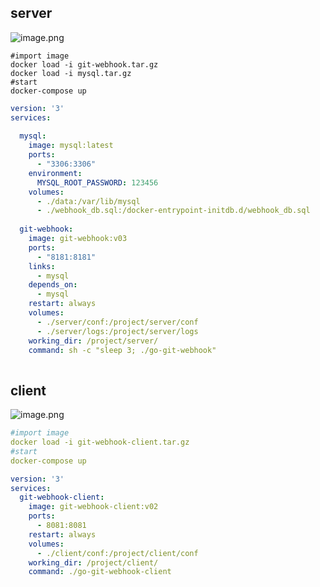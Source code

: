 
<a name="H0rPr"></a>
## server
![image.png](https://cdn.nlark.com/yuque/0/2024/png/28909512/1709019749972-fad3d722-5a93-4919-87c1-a5a98529d53d.png#averageHue=%232a2724&clientId=ub8f55431-2add-4&from=paste&height=154&id=u465fb145&originHeight=154&originWidth=595&originalType=binary&ratio=1&rotation=0&showTitle=false&size=22959&status=done&style=none&taskId=u3a6111fa-8470-4a28-81b9-019640c52c6&title=&width=595)
```shell
#import image
docker load -i git-webhook.tar.gz
docker load -i mysql.tar.gz
#start
docker-compose up 
```

```yaml
version: '3'
services:
  
  mysql:
    image: mysql:latest
    ports:
      - "3306:3306"
    environment:
      MYSQL_ROOT_PASSWORD: 123456
    volumes:
      - ./data:/var/lib/mysql
      - ./webhook_db.sql:/docker-entrypoint-initdb.d/webhook_db.sql
      
  git-webhook:
    image: git-webhook:v03
    ports:
      - "8181:8181"
    links:
      - mysql
    depends_on:
      - mysql
    restart: always
    volumes:
      - ./server/conf:/project/server/conf
      - ./server/logs:/project/server/logs
    working_dir: /project/server/
    command: sh -c "sleep 3; ./go-git-webhook"
    
```

<a name="ivP5z"></a>
## client
![image.png](https://cdn.nlark.com/yuque/0/2024/png/28909512/1709019776040-3c6cdaa0-034d-4ac0-965b-ac092f333507.png#averageHue=%232b2724&clientId=ub8f55431-2add-4&from=paste&height=121&id=u33fded85&originHeight=121&originWidth=634&originalType=binary&ratio=1&rotation=0&showTitle=false&size=17580&status=done&style=none&taskId=u6ddd625e-eb4a-42b7-b509-8865d4d47de&title=&width=634)
```yaml
#import image
docker load -i git-webhook-client.tar.gz
#start
docker-compose up
```
```yaml
version: '3'
services:
  git-webhook-client:
    image: git-webhook-client:v02
    ports:
      - 8081:8081
    restart: always
    volumes:
      - ./client/conf:/project/client/conf
    working_dir: /project/client/
    command: ./go-git-webhook-client
```
